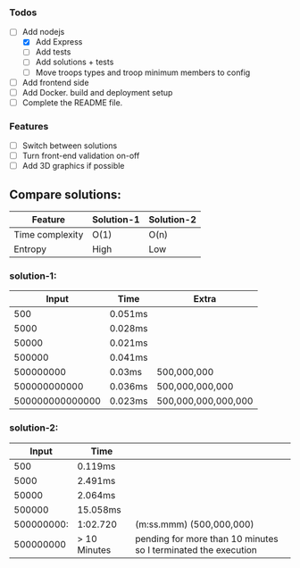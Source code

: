 ### Todos
- [ ] Add nodejs
    - [x] Add Express
    - [ ] Add tests
    - [ ] Add solutions + tests
    - [ ] Move troops types and troop minimum members to config
- [ ] Add frontend side
- [ ] Add Docker. build and deployment setup
- [ ] Complete the README file.

### Features
- [ ] Switch between solutions
- [ ] Turn front-end validation on-off
- [ ] Add 3D graphics if possible

## Compare solutions:

| Feature         | Solution-1 | Solution-2 |
|-----------------|------------|------------|
| Time complexity | O(1)       | O(n)       |
| Entropy         | High       | Low        |

### solution-1:

| Input           | Time    | Extra               |
|-----------------|---------|---------------------|
| 500             | 0.051ms |                     |
| 5000            | 0.028ms |                     |
| 50000           | 0.021ms |                     |
| 500000          | 0.041ms |                     |
| 500000000       | 0.03ms  | 500,000,000         |
| 500000000000    | 0.036ms | 500,000,000,000     |
| 500000000000000 | 0.023ms | 500,000,000,000,000 |


### solution-2:

| Input      | Time         |                                                                |
|------------|--------------|----------------------------------------------------------------|
| 500        | 0.119ms      |                                                                |
| 5000       | 2.491ms      |                                                                |
| 50000      | 2.064ms      |                                                                |
| 500000     | 15.058ms     |                                                                |
| 500000000: | 1:02.720     | (m:ss.mmm) (500,000,000)                                       |
| 500000000  | > 10 Minutes | pending for more than 10 minutes so I terminated the execution |